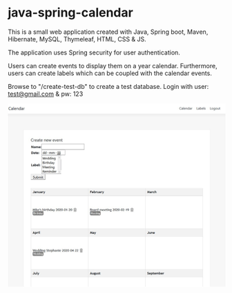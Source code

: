 # java-spring-calendar
This is a small web application created with Java, Spring boot, Maven, Hibernate, MySQL, Thymeleaf, HTML, CSS & JS.

The application uses Spring security for user authentication.

Users can create events to display them on a year calendar. Furthermore, users can create labels which can be coupled with the calendar events.

Browse to "/create-test-db" to create a test database. Login with user: test@gmail.com & pw: 123

![alt text](https://github.com/kulk/java-spring-calendar/blob/master/src/main/resources/static/img/readme_screenshot.jpg)